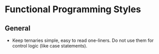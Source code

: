 # Functional Programming Styles

## General

* Keep ternaries simple, easy to read one-liners. Do not use them for control logic (like case statements).
